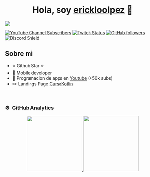 <div align="center">
<h1 align="center">Hola, soy <a href="https://aristi.dev">erickloolpez</a> 👋</h1>
</div>
<img src="https://imgur.com/Tdc34Ye">

[![YouTube Channel Subscribers](https://img.shields.io/youtube/channel/subscribers/UCIjEgHA1vatSR2K4rfcdNRg?style=social)](https://youtube.com/aristidevs?sub_confirmation=1)
[![Twitch Status](https://img.shields.io/twitch/status/aristidevs?style=social)](https://www.twitch.tv/aristidevs)
[![GitHub followers](https://img.shields.io/github/followers/arisguimera?style=social)](https://github.com/ArisGuimera)
![Discord Shield](https://discordapp.com/api/guilds/807719549075980308/widget.png?style=shield)

## Sobre mi

- ⭐ Github Star ⭐ 
- 📲 Mobile developer
- 🎥 Programacion de apps en [Youtube](https://youtube.com/aristidevs?sub_confirmation=1) (+50k subs)
- ✏️ Landings Page [CursoKotlin](https://cursokotlin.com)

<br>


### ⚙️ &nbsp;GitHub Analytics

<p align="center">
<a href="https://github.com/erickloolpez">
  <img height="180em" src="https://github-readme-stats-eight-theta.vercel.app/api?username=erickloolpez&show_icons=true&theme=algolia&include_all_commits=true&count_private=true"/>
  <img height="180em" src="https://github-readme-stats-eight-theta.vercel.app/api/top-langs/?username=erickloolpez&layout=compact&langs_count=8&theme=algolia"/>
</a>
</p>
